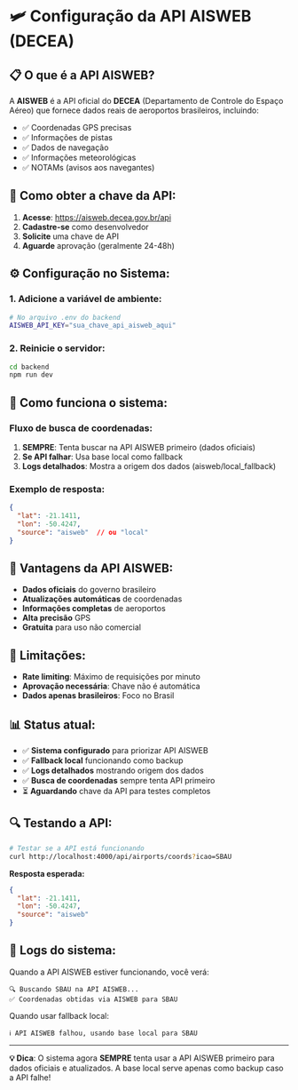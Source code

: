 # 🛩️ Configuração da API AISWEB (DECEA)

## 📋 **O que é a API AISWEB?**

A **AISWEB** é a API oficial do **DECEA** (Departamento de Controle do Espaço Aéreo) que fornece dados reais de aeroportos brasileiros, incluindo:

- ✅ Coordenadas GPS precisas
- ✅ Informações de pistas
- ✅ Dados de navegação
- ✅ Informações meteorológicas
- ✅ NOTAMs (avisos aos navegantes)

## 🔑 **Como obter a chave da API:**

1. **Acesse**: https://aisweb.decea.gov.br/api
2. **Cadastre-se** como desenvolvedor
3. **Solicite** uma chave de API
4. **Aguarde** aprovação (geralmente 24-48h)

## ⚙️ **Configuração no Sistema:**

### 1. **Adicione a variável de ambiente:**
```bash
# No arquivo .env do backend
AISWEB_API_KEY="sua_chave_api_aisweb_aqui"
```

### 2. **Reinicie o servidor:**
```bash
cd backend
npm run dev
```

## 🔄 **Como funciona o sistema:**

### **Fluxo de busca de coordenadas:**
1. **SEMPRE**: Tenta buscar na API AISWEB primeiro (dados oficiais)
2. **Se API falhar**: Usa base local como fallback
3. **Logs detalhados**: Mostra a origem dos dados (aisweb/local_fallback)

### **Exemplo de resposta:**
```json
{
  "lat": -21.1411,
  "lon": -50.4247,
  "source": "aisweb"  // ou "local"
}
```

## 🎯 **Vantagens da API AISWEB:**

- **Dados oficiais** do governo brasileiro
- **Atualizações automáticas** de coordenadas
- **Informações completas** de aeroportos
- **Alta precisão** GPS
- **Gratuita** para uso não comercial

## 🚨 **Limitações:**

- **Rate limiting**: Máximo de requisições por minuto
- **Aprovação necessária**: Chave não é automática
- **Dados apenas brasileiros**: Foco no Brasil

## 📊 **Status atual:**

- ✅ **Sistema configurado** para priorizar API AISWEB
- ✅ **Fallback local** funcionando como backup
- ✅ **Logs detalhados** mostrando origem dos dados
- ✅ **Busca de coordenadas** sempre tenta API primeiro
- ⏳ **Aguardando** chave da API para testes completos

## 🔍 **Testando a API:**

```bash
# Testar se a API está funcionando
curl http://localhost:4000/api/airports/coords?icao=SBAU
```

**Resposta esperada:**
```json
{
  "lat": -21.1411,
  "lon": -50.4247,
  "source": "aisweb"
}
```

## 📝 **Logs do sistema:**

Quando a API AISWEB estiver funcionando, você verá:
```
🔍 Buscando SBAU na API AISWEB...
✅ Coordenadas obtidas via AISWEB para SBAU
```

Quando usar fallback local:
```
ℹ️ API AISWEB falhou, usando base local para SBAU
```

---

**💡 Dica**: O sistema agora **SEMPRE** tenta usar a API AISWEB primeiro para dados oficiais e atualizados. A base local serve apenas como backup caso a API falhe!
